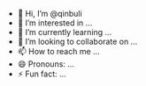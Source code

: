 - 👋 Hi, I’m @qinbuli
- 👀 I’m interested in ...
- 🌱 I’m currently learning ...
- 💞️ I’m looking to collaborate on ...
- 📫 How to reach me ...
- 😄 Pronouns: ...
- ⚡ Fun fact: ...

<!---
qinbuli/qinbuli is a ✨ special ✨ repository because its `README.md` (this file) appears on your GitHub profile.
You can click the Preview link to take a look at your changes.
--->
